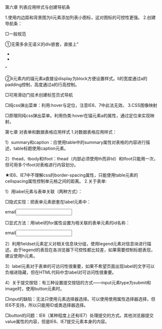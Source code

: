 第六章 列表应用样式与创建导航条

1.使用内边距和背景图为li元素添加列表小图标，这对图标的可控性更强。
2.创建导航条：

□一般规范

①无需多余无语义的div嵌套，直接上"<ul><li></li><li></li></ul>"

②li元素内的锚元素a直接设display为block方便设置样式。li的宽度通过a的padding控制，高度通过a的行高控制。

□可用滑动门技术创建标签页式导航

□纯css弹出菜单：利用:hover与定位，注意IE6、7中此法无效。
3.CSS图像映射

□原理同纯css弹出菜单。利用伪类:hover在锚元素a的属性，通过定位来实现映射。

 

第七章 对表单和数据表格应用样式
1.对数据表格应用样式：

1）summary和caption：应使用table中的summary属性对表格的内容进行描述，table标题使用caption元素。

2）thead、tbody和tfoot：thead（内部必须使用th而非td）和tfoot只能用一次，但可用多个tfoot对表格进行内容划分。

★IE6、IE7中不理解css的border-spacing属性，只能使用table元素的cellspacing属性控制单元格之间的距离。
2.关于表单:

1）用label元素与表单关联（两种方式）：

□隐式实现：把表单元素嵌套在label元素中：

<label>email<input name="email" type="text" /></label>

□显式方法：用label的for属性设置为相关联的表单元素的id名称：

<label for="email">email</label><input name="email" id="email" type="text" />

2）利用fieldset元素定义对相关信息块分组，使用legend元素对信息块进行描述。由于legend的表现在各浏览器下可控性都比较差，如果需要控制标题表现，建议使用h元素。

3）label元素对于表单的可访问性很重要，如果不希望页面出现label的文字可以负缩进隐藏，但在HTML代码中含label对可访问性很重要。

4）关于提交按钮：有三种设置提交按钮的方式——input元素type为submit和image时，使用button元素时。

□input的缺陷：无法只使用元素选择器选择。可以使用使用属性选择器选择，但IE6不支持，所以只能用ID或类选择器选择。

□button的问题：IE6（某种程度上还有IE7）处理提交的方式。其他浏览器提交value属性的内容，但是IE6、IE7提交元素本身的内容。
